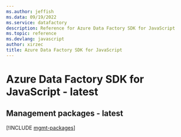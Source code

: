 ```yaml
---
ms.author: jeffish
ms.data: 09/19/2022
ms.service: datafactory
description: Reference for Azure Data Factory SDK for JavaScript
ms.topic: reference
ms.devlang: javascript
author: xirzec
title: Azure Data Factory SDK for JavaScript
---
```

# Azure Data Factory SDK for JavaScript - latest

## Management packages - latest
[!INCLUDE [mgmt-packages](data-factory-mgmt-index.md)]